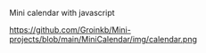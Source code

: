 Mini calendar with javascript

https://github.com/Groinkb/Mini-projects/blob/main/MiniCalendar/img/calendar.png